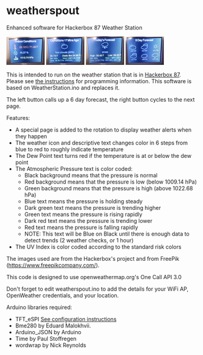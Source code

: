 # weatherspout
Enhanced software for Hackerbox 87 Weather Station

![pic1](/pics/pic1.jpg) ![pic2](/pics/pic2.jpg) ![pic3](/pics/pic3.jpg) ![pic4](/pics/pic4.jpg)

This is intended to run on the weather station that is in [Hackerbox 87](https://hackerboxes.com/products/hackerbox-0087-picow). Please see [the instructions](https://www.instructables.com/HackerBox-0087-Picow/) for programming information. This software is based on WeatherStation.ino and replaces it.

The left button calls up a 6 day forecast, the right button cycles to the next page.

Features:
  * A special page is added to the rotation to display weather alerts when they happen
  * The weather icon and descriptive text changes color in 6 steps from blue to red to roughly indicate temperature
  * The Dew Point text turns red if the temperature is at or below the dew point
  * The Atmospheric Pressure text is color coded:
    * Black background means that the pressure is normal
    * Red background means that the pressure is low (below 1009.14 hPa)
    * Green background means that the pressure is high (above 1022.68 hPa)
    * Blue text means the pressure is holding steady
    * Dark green text means the pressure is trending higher
    * Green text means the pressure is rising rapidly
    * Dark red text means the pressure is trending lower
    * Red text means the pressure is falling rapidly
    * NOTE: This text will be Blue on Black until there is enough data to detect trends (2 weather checks, or 1 hour)
  * The UV Index is color coded according to the standard risk colors

The images used are from the Hackerbox's project and from FreePik (https://www.freepikcompany.com/).

This code is designed to use openweathermap.org's One Call API 3.0

Don't forget to edit weatherspout.ino to add the details for your WiFi AP, OpenWeather credentials, and your location.

Arduino libraries required:

 * TFT_eSPI [See configuration instructions](https://hackerboxes.com/products/hackerbox-0087-picow)
 * Bme280 by Eduard Malokhvii.
 * Arduino_JSON by Arduino
 * Time by Paul Stoffregen
 * wordwrap by Nick Reynolds
